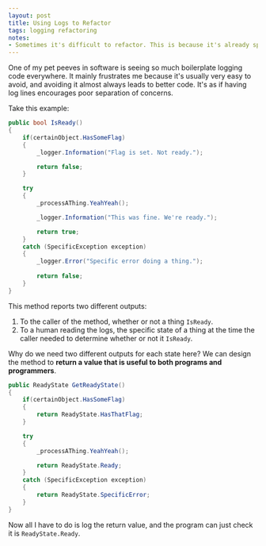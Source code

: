 ```yaml
---
layout: post
title: Using Logs to Refactor
tags: logging refactoring
notes:
- Sometimes it's difficult to refactor. This is because it's already spaghetti code. Methods scope variables etc.
---
```


One of my pet peeves in software is seeing so much boilerplate logging code everywhere. It mainly frustrates me because it's usually very easy to avoid, and avoiding it almost always leads to better code. It's as if having log lines encourages poor separation of concerns.

Take this example:

```c#
public bool IsReady()
{
    if(certainObject.HasSomeFlag)
    {
        _logger.Information("Flag is set. Not ready.");

        return false;
    }

    try
    {
        _processAThing.YeahYeah();

        _logger.Information("This was fine. We're ready.");

        return true;
    }
    catch (SpecificException exception)
    {
        _logger.Error("Specific error doing a thing.");
        
        return false;
    }
}
```

This method reports two different outputs:
1. To the caller of the method, whether or not a thing `IsReady`.
2. To a human reading the logs, the specific state of a thing at the time the caller needed to determine whether or not it `IsReady`.

Why do we need two different outputs for each state here? We can design the method to **return a value that is useful to both programs and programmers**.

```c#
public ReadyState GetReadyState()
{
    if(certainObject.HasSomeFlag)
    {
        return ReadyState.HasThatFlag;
    }

    try
    {
        _processAThing.YeahYeah();

        return ReadyState.Ready;
    }
    catch (SpecificException exception)
    {        
        return ReadyState.SpecificError;
    }
}
```

Now all I have to do is log the return value, and the program can just check it is `ReadyState.Ready`.